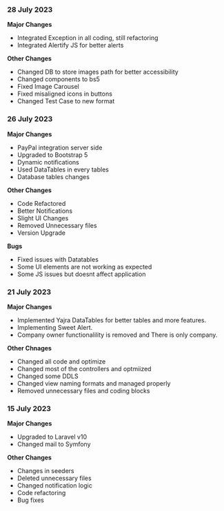 ### 28 July 2023

**Major Changes**

-   Integrated Exception in all coding, still refactoring
-   Integrated Alertify JS for better alerts

**Other Changes**

-   Changed DB to store images path for better accessibility
-   Changed components to bs5
-   Fixed Image Carousel
-   Fixed misaligned icons in buttons
-   Changed Test Case to new format

### 26 July 2023

**Major Changes**

-   PayPal integration server side
-   Upgraded to Bootstrap 5
-   Dynamic notifications
-   Used DataTables in every tables
-   Database tables changes

**Other Changes**

-   Code Refactored
-   Better Notifications
-   Slight UI Changes
-   Removed Unnecessary files
-   Version Upgrade

**Bugs**

-   Fixed issues with Datatables
-   Some UI elements are not working as expected
-   Some JS issues but doesnt affect application

### 21 July 2023

**Major Changes**

-   Implemented Yajra DataTables for better tables and more features.
-   Implementing Sweet Alert.
-   Company owner functionalility is removed and There is only company.

**Other Chnages**

-   Changed all code and optimize
-   Changed most of the controllers and optmiized
-   Changed some DDLS
-   Changed view naming formats and managed properly
-   Removed unnecessary files and coding blocks

### 15 July 2023

**Major Changes**

-   Upgraded to Laravel v10
-   Changed mail to Symfony

**Other Changes**

-   Changes in seeders
-   Deleted unnecessary files
-   Changed notification logic
-   Code refactoring
-   Bug fixes
